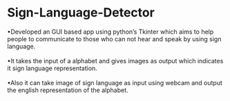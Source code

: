 # Sign-Language-Detector

•Developed an GUI based app using python’s Tkinter which aims to help people to communicate to those who can not hear and speak by using sign language.<br><br>
•It takes the input of a alphabet and gives images as output which indicates it sign language representation.<br><br>
•Also it can take image of sign language as input using webcam and output the english representation of the alphabet.<br><br>
